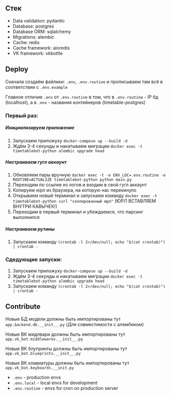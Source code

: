 ## Стек

- Data validation: pydantic
- Database: postgres
- Database ORM: sqlalchemy
- Migrations: alembic
- Cache: redis
- Cache framework: aioredis
- VK framework: vkbottle


## Deploy

Сначала создаём файлики: `.env`, `.env.routine` и прописываем там всё в соответствии с `.env.example`

Главное отличие `.env` от `.env.routine` в том, что в `.env.routine` - IP бд (localhost), а в `.env` - названия контейнеров (timetable-postgres) 

### Первый раз:

##### Инициализируем приложение

1. Запускаем приложуху `docker-compose up --build -d`
2. Ждём 3-4 секунды и накатываем миграции `docker exec -t timetablebot-python alembic upgrade head`

##### Настраиваем гугл аккаунт

1. Обновляем пары вручную `docker exec -t -e ENV_LOC=.env.routine -e ROUTINE=ACTUALIZE timetablebot-python python main.py`
2. Переходим по ссылке из логов и входим в свой гугл аккаунт
3. Копируем юрл из браузера, на которую нас перекинуло
4. Открываем новый терминал и запускаем команду `docker exec -t timetablebot-python curl "скопированный юрл"` (ЮРЛ ВСТАВЛЯЕМ ВНУТРИ КАВЫЧЕК!)
5. Переходим в первый терминал и убеждаемся, что парсинг выполнился

##### Настраиваем рутины

1. Запускаем команду `(crontab -l 2>/dev/null; echo "$(cat crontab)") | crontab -`


### Сдедующие запуски:

1. Запускаем приложуху `docker-compose up --build -d`
2. Ждём 3-4 секунды и накатываем миграции `docker exec -t timetablebot-python alembic upgrade head`
3. Запускаем команду `(crontab -l 2>/dev/null; echo "$(cat crontab)") | crontab -`


## Contribute

Новые БД модели должны быть импортированы тут `app.backend.db.__init__.py`  (Для совместимости с алембиком)

Новые ВК мидлвари должны быть импортированы тут `app.vk_bot.middlewares.__init__.py`

Новые ВК блупринты должны быть импортированы тут `app.vk_bot.blueprints.__init__.py`

Новые ВК клавиатуры должны быть импортированы тут `app.vk_bot.keyboards.__init.py`


- `.env` - production envs
- `.env.local` - local envs for development
- `.env.routine` - envs for cron on production server
